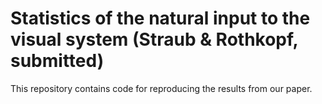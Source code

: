 # Statistics of the natural input to the visual system (Straub & Rothkopf, submitted)
This repository contains code for reproducing the results from our paper.
